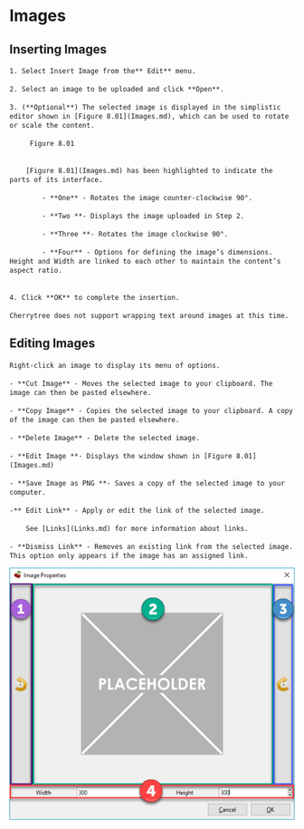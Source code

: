 
# Images


 ## Inserting Images

	1. Select Insert Image from the** Edit** menu.

	2. Select an image to be uploaded and click **Open**.

	3. (**Optional**) The selected image is displayed in the simplistic editor shown in [Figure 8.01](Images.md), which can be used to rotate or scale the content.
	
		 Figure 8.01
		
	
		[Figure 8.01](Images.md) has been highlighted to indicate the parts of its interface.
	
			- **One** - Rotates the image counter-clockwise 90°.

			- **Two **- Displays the image uploaded in Step 2.

			- **Three **- Rotates the image clockwise 90°.

			- **Four** - Options for defining the image’s dimensions. Height and Width are linked to each other to maintain the content’s aspect ratio.


	4. Click **OK** to complete the insertion.

	Cherrytree does not support wrapping text around images at this time.

 ## Editing Images

	Right-click an image to display its menu of options.
	
	- **Cut Image** - Moves the selected image to your clipboard. The image can then be pasted elsewhere.

	- **Copy Image** - Copies the selected image to your clipboard. A copy of the image can then be pasted elsewhere.

	- **Delete Image** - Delete the selected image.

	- **Edit Image **- Displays the window shown in [Figure 8.01](Images.md)

	- **Save Image as PNG **- Saves a copy of the selected image to your computer.

	-** Edit Link** - Apply or edit the link of the selected image.
	
		See [Links](Links.md) for more information about links.

	- **Dismiss Link** - Removes an existing link from the selected image. This option only appears if the image has an assigned link.
![unnamed_43b7a3a69a8d4a03980d7b71d8f56413](unnamed_43b7a3a69a8d4a03980d7b71d8f56413.png)
